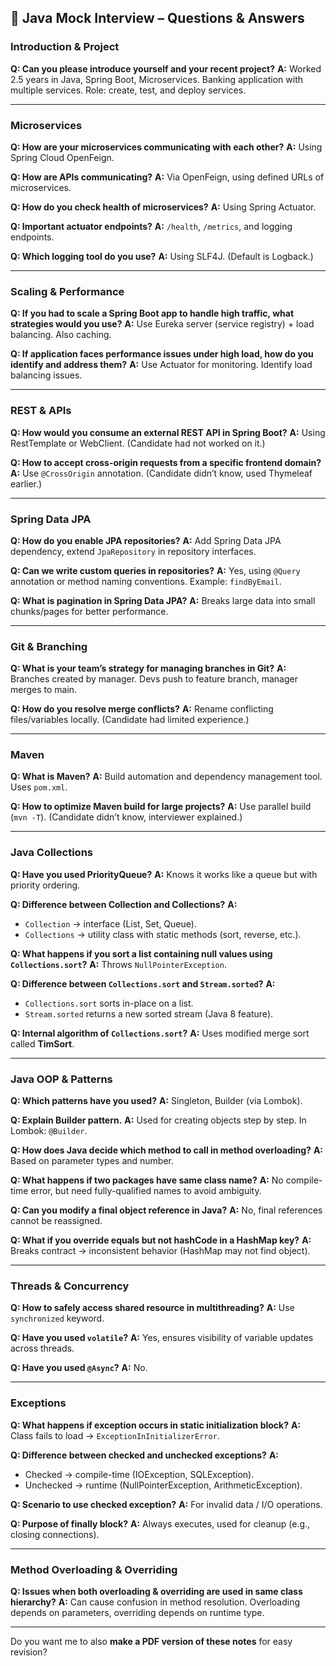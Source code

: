 ## 📌 Java Mock Interview – Questions & Answers

### Introduction & Project

**Q: Can you please introduce yourself and your recent project?**
**A:** Worked 2.5 years in Java, Spring Boot, Microservices. Banking application with multiple services. Role: create, test, and deploy services.

---

### Microservices

**Q: How are your microservices communicating with each other?**
**A:** Using Spring Cloud OpenFeign.

**Q: How are APIs communicating?**
**A:** Via OpenFeign, using defined URLs of microservices.

**Q: How do you check health of microservices?**
**A:** Using Spring Actuator.

**Q: Important actuator endpoints?**
**A:** `/health`, `/metrics`, and logging endpoints.

**Q: Which logging tool do you use?**
**A:** Using SLF4J. (Default is Logback.)

---

### Scaling & Performance

**Q: If you had to scale a Spring Boot app to handle high traffic, what strategies would you use?**
**A:** Use Eureka server (service registry) + load balancing. Also caching.

**Q: If application faces performance issues under high load, how do you identify and address them?**
**A:** Use Actuator for monitoring. Identify load balancing issues.

---

### REST & APIs

**Q: How would you consume an external REST API in Spring Boot?**
**A:** Using RestTemplate or WebClient. (Candidate had not worked on it.)

**Q: How to accept cross-origin requests from a specific frontend domain?**
**A:** Use `@CrossOrigin` annotation. (Candidate didn’t know, used Thymeleaf earlier.)

---

### Spring Data JPA

**Q: How do you enable JPA repositories?**
**A:** Add Spring Data JPA dependency, extend `JpaRepository` in repository interfaces.

**Q: Can we write custom queries in repositories?**
**A:** Yes, using `@Query` annotation or method naming conventions. Example: `findByEmail`.

**Q: What is pagination in Spring Data JPA?**
**A:** Breaks large data into small chunks/pages for better performance.

---

### Git & Branching

**Q: What is your team’s strategy for managing branches in Git?**
**A:** Branches created by manager. Devs push to feature branch, manager merges to main.

**Q: How do you resolve merge conflicts?**
**A:** Rename conflicting files/variables locally. (Candidate had limited experience.)

---

### Maven

**Q: What is Maven?**
**A:** Build automation and dependency management tool. Uses `pom.xml`.

**Q: How to optimize Maven build for large projects?**
**A:** Use parallel build (`mvn -T`). (Candidate didn’t know, interviewer explained.)

---

### Java Collections

**Q: Have you used PriorityQueue?**
**A:** Knows it works like a queue but with priority ordering.

**Q: Difference between Collection and Collections?**
**A:**

* `Collection` → interface (List, Set, Queue).
* `Collections` → utility class with static methods (sort, reverse, etc.).

**Q: What happens if you sort a list containing null values using `Collections.sort`?**
**A:** Throws `NullPointerException`.

**Q: Difference between `Collections.sort` and `Stream.sorted`?**
**A:**

* `Collections.sort` sorts in-place on a list.
* `Stream.sorted` returns a new sorted stream (Java 8 feature).

**Q: Internal algorithm of `Collections.sort`?**
**A:** Uses modified merge sort called **TimSort**.

---

### Java OOP & Patterns

**Q: Which patterns have you used?**
**A:** Singleton, Builder (via Lombok).

**Q: Explain Builder pattern.**
**A:** Used for creating objects step by step. In Lombok: `@Builder`.

**Q: How does Java decide which method to call in method overloading?**
**A:** Based on parameter types and number.

**Q: What happens if two packages have same class name?**
**A:** No compile-time error, but need fully-qualified names to avoid ambiguity.

**Q: Can you modify a final object reference in Java?**
**A:** No, final references cannot be reassigned.

**Q: What if you override equals but not hashCode in a HashMap key?**
**A:** Breaks contract → inconsistent behavior (HashMap may not find object).

---

### Threads & Concurrency

**Q: How to safely access shared resource in multithreading?**
**A:** Use `synchronized` keyword.

**Q: Have you used `volatile`?**
**A:** Yes, ensures visibility of variable updates across threads.

**Q: Have you used `@Async`?**
**A:** No.

---

### Exceptions

**Q: What happens if exception occurs in static initialization block?**
**A:** Class fails to load → `ExceptionInInitializerError`.

**Q: Difference between checked and unchecked exceptions?**
**A:**

* Checked → compile-time (IOException, SQLException).
* Unchecked → runtime (NullPointerException, ArithmeticException).

**Q: Scenario to use checked exception?**
**A:** For invalid data / I/O operations.

**Q: Purpose of finally block?**
**A:** Always executes, used for cleanup (e.g., closing connections).

---

### Method Overloading & Overriding

**Q: Issues when both overloading & overriding are used in same class hierarchy?**
**A:** Can cause confusion in method resolution. Overloading depends on parameters, overriding depends on runtime type.

---


Do you want me to also **make a PDF version of these notes** for easy revision?
